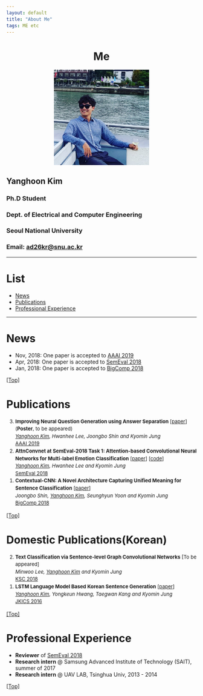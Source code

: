 ```yaml
---
layout: default
title: "About Me"
tags: ME etc
---
```


<h1 style="text-align: center;"><a name="top">Me</a></h1>

<p align="center">
<img src="../assets/img/profile.jpg" style="float: middle ;width: 50%; height: 50%" align="middle"/>
</p>

## Yanghoon Kim
### Ph.D Student
### Dept. of Electrical and Computer Engineering
### Seoul National University
### Email: <a href="mailto:ad26kr@snu.ac.kr">ad26kr@snu.ac.kr</a>

***

# <a name="List"></a>List

* [News](#News)
* [Publications](#Publications)
* [Professional Experience](#Experience)


***

# <a name="News"></a>News
- Nov, 2018: One paper is accepted to <a href="https://aaai.org/Conferences/AAAI-19/">AAAI 2019</a>
- Apr, 2018: One paper is accepted to <a href="http://alt.qcri.org/semeval2018/">SemEval 2018</a>
- Jan, 2018: One paper is accepted to <a href="http://www.bigcomputing.org/">BigComp 2018</a>

[[Top]](#top)

# <a name="Publications"></a>Publications

<ol style="line-height:1.4em" reversed>
  <font size="2">
  <li >
	<strong>Improving Neural Question Generation using Answer Separation</strong>
	[<a href="https://arxiv.org/abs/1809.02393">paper</a>]
	 (<strong>Poster</strong>, to be appeared)
	<br><i><u>Yanghoon Kim</u>, Hwanhee Lee, Joongbo Shin and Kyomin Jung</i>
	<br><a href="https://aaai.org/Conferences/AAAI-19/">AAAI 2019</a>
  </li>
	  
  <li >
	<strong>AttnConvnet at SemEval-2018 Task 1: Attention-based Convolutional Neural Networks for Multi-label Emotion Classification</strong>
	[<a href="http://aclweb.org/anthology/S18-1019">paper</a>]
        [<a href="https://github.com/yanghoonkim/attnconvnet">code</a>]
	<br><i><u>Yanghoon Kim</u>, Hwanhee Lee and Kyomin Jung</i>
	<br><a href="http://alt.qcri.org/semeval2018/">SemEval 2018</a>
  </li>

  <li >
	<strong>Contextual-CNN: A Novel Architecture Capturing Unified Meaning for Sentence Classification</strong>
	[<a href="http://milab.snu.ac.kr/pub/BigComp2018.pdf">paper</a>]
	<br><i>Joongbo Shin, <u>Yanghoon Kim</u>, Seunghyun Yoon and Kyomin Jung</i>
	<br><a href="http://www.bigcomputing.org/">BigComp 2018</a>
  </li>

  </font>
	
</ol>

[[Top]](#top)

# <a name="Domestic_Publications"></a>Domestic Publications(Korean)

<ol style="line-height:1.4em" reversed>
  <font size="2">
	  
  <li >
	<strong>Text Classification via Sentence-level Graph Convolutional Networks</strong>
	[To be appeared]
	<br><i>Minwoo Lee, <u>Yanghoon Kim</u> and Kyomin Jung</i>
	<br><a href="http://www.kiise.or.kr/conference/KSC/2018/">KSC 2018</a>
  </li>

  <li >
	<strong>LSTM Language Model Based Korean Sentence Generation</strong>
	[<a href="http://www.dbpia.co.kr/Journal/ArticleDetail/NODE06689130#">paper</a>]
	<br><i><u>Yanghoon Kim</u>, Yongkeun Hwang, Taegwan Kang and Kyomin Jung</i>
	<br><a href="https://www.kics.or.kr/html/">JKICS 2016</a>
  </li>

  </font>
	
</ol>

[[Top]](#top)


# <a name="Experience"></a>Professional Experience
- <strong>Reviewer</strong> of <a href="http://alt.qcri.org/semeval2018/">SemEval 2018</a>
- <strong>Research intern</strong> @ Samsung Advanced Institute of Technology (SAIT), summer of 2017 
- <strong>Research intern</strong> @ UAV LAB, Tsinghua Univ, 2013 - 2014

[[Top]](#top)
